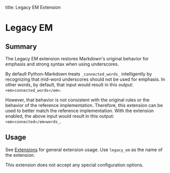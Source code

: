 title: Legacy EM Extension

# Legacy EM

## Summary

The Legacy EM extension restores Markdown's original behavior for emphasis and
strong syntax when using underscores.

By default Python-Markdown treats `_connected_words_` intelligently by
recognizing that mid-word underscores should not be used for emphasis. In other
words, by default, that input would result in this output:
`<em>connected_words</em>`.

However, that behavior is not consistent with the original rules or the behavior
of the reference implementation. Therefore, this extension can be used to better
match the reference implementation. With the extension enabled, the above input
would result in this output: `<em>connected</em>words_`.

## Usage

See [Extensions](index.md) for general extension usage. Use `legacy_em` as the
name of the extension.

This extension does not accept any special configuration options.
